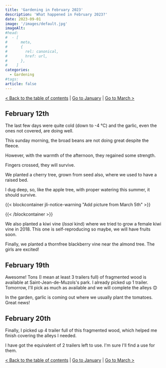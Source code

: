```yaml
---
title: 'Gardening in February 2023'
description: 'What happened in February 2023?'
date: 2023-09-01
image: '/images/default.jpg'
imageAlt:
#head:
#  - [
#      meta,
#      {
#        rel: canonical,
#        href: url,
#      },
#    ]
categories:
  - Gardening
#tags:
article: false
---
```


[< Back to the table of contents](index.md) | [Go to January](2023-01.md) | [Go to March >](2023-03.md)

## February 12th

The last few days were quite cold (down to -4 °C) and the garlic, even the ones not covered, are doing well.

This sunday morning, the broad beans are not doing great despite the fleece.

However, with the warmth of the afternoon, they regained some strength.

Fingers crossed, they will survive.

We planted a cherry tree, grown from seed also, where we used to have a raised bed.

I dug deep, so, like the apple tree, with proper watering this summer, it should survive.

{{< blockcontainer jli-notice-warning "Add picture from March 5th" >}}

{{< /blockcontainer >}}

We also planted a kiwi vine (_Issai_ kind) where we tried to grow a female kiwi vine in 2018. This one is self-reproducing so maybe, we will have fruits soon.

Finally, we planted a thornfree blackberry vine near the almond tree. The girls are excited!

## February 19th

Awesome! Tons (I mean at least 3 trailers full) of fragmented wood is available at Saint-Jean-de-Muzols's park. I already picked up 1 trailer. Tomorrow, I'll pick as much as available and we will complete the alleys 😊

In the garden, garlic is coming out where we usually plant the tomatoes. Great news!

## February 20th

Finally, I picked up 4 trailer full of this fragmented wood, which helped me finish covering the alleys I needed.

I have got the equivalent of 2 trailers left to use. I'm sure I'll find a use for them.

[< Back to the table of contents](index.md) | [Go to January](2023-01.md) | [Go to March >](2023-03.md)
